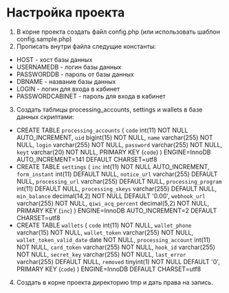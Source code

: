 # Настройка проекта

1. В корне проекта создать файл config.php (или использовать шаблон config.sample.php)
2. Прописать внутри файла следущие константы:
* HOST - хост базы данных
* USERNAMEDB - логин базы данных
* PASSWORDDB - пароль от базы данных
* DBNAME - название базы данных
* LOGIN - логин для входа в кабинет
* PASSWORDCABINET - пароль для входа в кабинет
3. Создать таблицы processing_accounts, settings и wallets в базе данных скриптами:
* CREATE TABLE `processing_accounts` (
 `code` int(11) NOT NULL AUTO_INCREMENT,
 `uid` bigint(15) NOT NULL,
 `name` varchar(255) NOT NULL,
 `login` varchar(255) NOT NULL,
 `password` varchar(255) NOT NULL,
 `keyt` varchar(20) NOT NULL,
 PRIMARY KEY (`code`)
) ENGINE=InnoDB AUTO_INCREMENT=141 DEFAULT CHARSET=utf8
* CREATE TABLE `settings` (
 `inc` int(11) NOT NULL AUTO_INCREMENT,
 `form_instant` int(11) DEFAULT NULL,
 `notice_url` varchar(255) DEFAULT NULL,
 `processing_url` varchar(255) DEFAULT NULL,
 `processing_program` int(11) DEFAULT NULL,
 `processing_skeys` varchar(255) DEFAULT NULL,
 `min_balance` decimal(14,2) NOT NULL DEFAULT '0.00',
 `webhook_url` varchar(255) NOT NULL,
 `qiwi_acq_percent` decimal(5,2) NOT NULL,
 PRIMARY KEY (`inc`)
) ENGINE=InnoDB AUTO_INCREMENT=2 DEFAULT CHARSET=utf8
* CREATE TABLE `wallets` (
 `code` int(11) NOT NULL,
 `wallet_phone` varchar(15) NOT NULL,
 `wallet_token` varchar(255) NOT NULL,
 `wallet_token_valid_date` date NOT NULL,
 `processing_account` int(11) NOT NULL,
 `card_token` varchar(255) NOT NULL,
 `hook_id` varchar(255) NOT NULL,
 `secret_key` varchar(255) NOT NULL,
 `last_error` varchar(255) DEFAULT NULL,
 `removed` tinyint(1) NOT NULL DEFAULT '0',
 PRIMARY KEY (`code`)
) ENGINE=InnoDB DEFAULT CHARSET=utf8
4. Создать в корне проекта директорию tmp и дать права на запись.